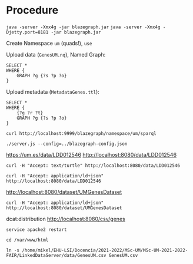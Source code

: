 # Procedure

`java -server -Xmx4g -jar blazegraph.jar`
`java -server -Xmx4g -Djetty.port=8181 -jar blazegraph.jar`

Create Namespace `um` (quads!), `use`

Upload data (`GenesUM.nq`), Named Graph:

```sparql
SELECT *
WHERE {
    GRAPH ?g {?s ?p ?o}
}
```

Upload metadata (`MetadataGenes.ttl`):

```sparql
SELECT *
WHERE {
    {?g ?r ?t}
    GRAPH ?g {?s ?p ?o}
}
```

`curl http://localhost:9999/blazegraph/namespace/um/sparql`

`./server.js --config=../blazegraph-config.json`

<https://um.es/data/LDD012546>
<http://localhost:8080/data/LDD012546>

`curl -H "Accept: text/turtle" http://localhost:8080/data/LDD012546`

`curl -H "Accept: application/ld+json" http://localhost:8080/data/LDD012546`

<http://localhost:8080/dataset/UMGenesDataset>

`curl -H "Accept: application/ld+json" http://localhost:8080/dataset/UMGenesDataset`

dcat:distribution <http://localhost:8080/csv/genes>

`service apache2 restart`

`cd /var/www/html`

`ln -s /home/mikel/EHU-LSI/Docencia/2021-2022/MSc-UM/MSc-UM-2021-2022-FAIR/LinkedDataServer/data/GenesUM.csv GenesUM.csv`
